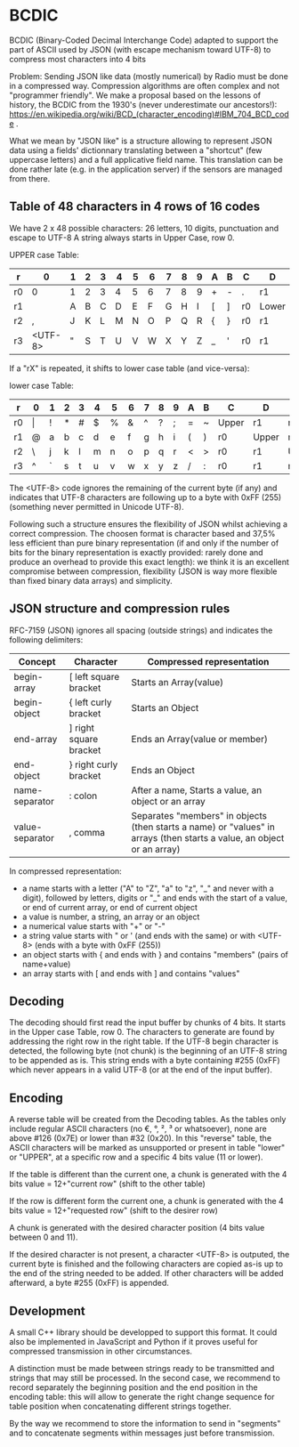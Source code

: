 # BCDIC
BCDIC (Binary-Coded Decimal Interchange Code) adapted to support the part of ASCII used by JSON (with escape mechanism toward UTF-8) to compress most characters into 4 bits

Problem: Sending JSON like data (mostly numerical) by Radio must be done in a compressed way. Compression algorithms are often complex and not "programmer friendly". We make a proposal based on the lessons of history, the BCDIC from the 1930's (never underestimate our ancestors!): https://en.wikipedia.org/wiki/BCD_(character_encoding)#IBM_704_BCD_code .

What we mean by "JSON like" is a structure allowing to represent JSON data using a fields' dictionnary translating between a "shortcut" (few uppercase letters) and a full applicative field name. This translation can be done rather late (e.g. in the application server) if the sensors are managed from there.

## Table of 48 characters in 4 rows of 16 codes

We have 2 x 48 possible characters: 26 letters, 10 digits, punctuation and escape to UTF-8
A string always starts in Upper Case, row 0.

UPPER case Table:

r|0|1|2|3|4|5|6|7|8|9|A|B|C|D|E|F
-|-|-|-|-|-|-|-|-|-|-|-|-|-|-|-|-
r0|0|1|2|3|4|5|6|7|8|9|+|-|.|r1|r2|r3
r1| |A|B|C|D|E|F|G|H|I|\[|\]|r0|Lower|r2|r3
r2|,|J|K|L|M|N|O|P|Q|R|\{|\}|r0|r1|Lower|r3
r3|\<UTF-8\>|\"|S|T|U|V|W|X|Y|Z|_|\'|r0|r1|r2|Lower

If a "rX" is repeated, it shifts to lower case table (and vice-versa):

lower case Table:

r|0|1|2|3|4|5|6|7|8|9|A|B|C|D|E|F
-|-|-|-|-|-|-|-|-|-|-|-|-|-|-|-|-
r0| \| |!|*|#|$|%|&|^|?|;|=| \~ |Upper|r1|r2|r3
r1|@|a|b|c|d|e|f|g|h|i|(|)|r0|Upper|r2|r3
r2| \\ |j|k|l|m|n|o|p|q|r|\<|\>|r0|r1|Upper|r3
r3| ^ |\`|s|t|u|v|w|x|y|z|/|:|r0|r1|r2|Upper

The \<UTF-8\> code ignores the remaining of the current byte (if any) and indicates that UTF-8 characters are following up to a byte with 0xFF (255) (something never permitted in Unicode UTF-8).

Following such a structure ensures the flexibility of JSON whilst achieving a correct compression. The choosen format is character based and 37,5% less efficient than pure binary representation (if and only if the number of bits for the binary representation is exactly provided: rarely done and produce an overhead to provide this exact length): we think it is an excellent compromise between compression, flexibility (JSON is way more flexible than fixed binary data arrays) and simplicity.

## JSON structure and compression rules

RFC-7159 (JSON) ignores all spacing (outside strings) and indicates the following delimiters:

Concept|Character|Compressed representation
-------|---------|-------------------------
begin-array|\[ left square bracket|Starts an Array(value)|Mandatory
begin-object|\{ left curly bracket|Starts an Object|Mandatory
end-array|\] right square bracket|Ends an Array(value or member)|Mandatory
end-object|\} right curly bracket|Ends an Object|Mandatory
name-separator|\: colon|After a name, Starts a value, an object or an array|Will be ommitted even if digits are not allowed in names because a "+" will be mandatory before positive numbers
value-separator|\, comma|Separates "members" in objects (then starts a name) or "values" in arrays (then starts a value, an object or an array)

In compressed representation:
* a name starts with a letter ("A" to "Z", "a" to "z", "\_" and never with a digit), followed by letters, digits or "\_" and ends with the start of a value, or end of current array, or end of current object
* a value is number, a string, an array or an object
* a numerical value starts with "+" or "-"
* a string value starts with \" or \' (and ends with the same) or with \<UTF-8\> (ends with a byte with 0xFF (255))
* an object starts with \{ and ends with \} and contains "members" (pairs of name+value)
* an array starts with \[ and ends with \] and contains "values"

## Decoding
The decoding should first read the input buffer by chunks of 4 bits. It starts in the Upper case Table, row 0.
The characters to generate are found by addressing the right row in the right table. If the UTF-8 begin character is detected, the following byte (not chunk) is the beginning of an UTF-8 string to be appended as is. This string ends with a byte containing #255 (0xFF) which never appears in a valid UTF-8 (or at the end of the input buffer).

## Encoding
A reverse table will be created from the Decoding tables. As the tables only include regular ASCII characters (no €, °, ², ³ or whatsoever), none are above #126 (0x7E) or lower than #32 (0x20). In this "reverse" table, the ASCII characters will be marked as unsupported or present in table "lower" or "UPPER", at a specific row and a specific 4 bits value (11 or lower).

If the table is different than the current one, a chunk is generated with the 4 bits value = 12+"current row" (shift to the other table)

If the row is different form the current one, a chunk is generated with the 4 bits value = 12+"requested row" (shift to the desirer row)

A chunk is generated with the desired character position (4 bits value between 0 and 11).

If the desired character is not present, a character \<UTF-8\> is outputed, the current byte is finished and the following characters are copied as-is up to the end of the string needed to be added. If other characters will be added afterward, a byte #255 (0xFF) is appended.

## Development

A small C++ library should be developped to support this format. It could also be implemented in JavaScript and Python if it proves useful for compressed transmission in other circumstances.

A distinction must be made between strings ready to be transmitted and strings that may still be processed. In the second case, we recommend to record separately the beginning position and the end position in the encoding table: this will allow to generate the right change sequence for table position when concatenating different strings together.

By the way we recommend to store the information to send in "segments" and to concatenate segments within messages just before transmission.
